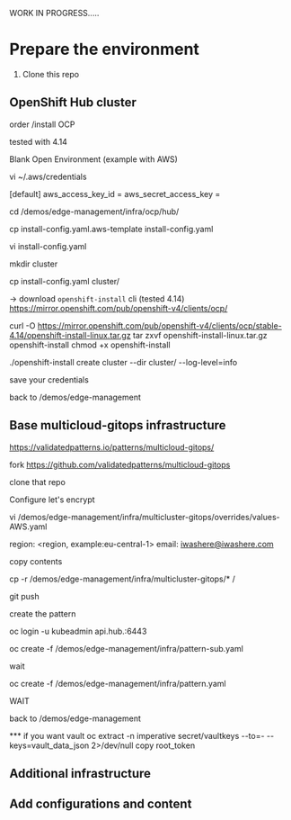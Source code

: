 


WORK IN PROGRESS.....





# Prepare the environment




1. Clone this repo



## OpenShift Hub cluster



order /install OCP



tested with 4.14


Blank Open Environment (example with AWS)


vi ~/.aws/credentials

[default]
aws_access_key_id = <keyid>
aws_secret_access_key = <access key>











cd <repo path>/demos/edge-management/infra/ocp/hub/

cp install-config.yaml.aws-template install-config.yaml

vi install-config.yaml


mkdir cluster

cp install-config.yaml cluster/





-> download `openshift-install` cli (tested 4.14) https://mirror.openshift.com/pub/openshift-v4/clients/ocp/

curl -O https://mirror.openshift.com/pub/openshift-v4/clients/ocp/stable-4.14/openshift-install-linux.tar.gz
tar zxvf openshift-install-linux.tar.gz openshift-install
chmod +x openshift-install






./openshift-install create cluster --dir cluster/ --log-level=info




save your credentials 




back to <repo path>/demos/edge-management





## Base multicloud-gitops infrastructure



 https://validatedpatterns.io/patterns/multicloud-gitops/





fork https://github.com/validatedpatterns/multicloud-gitops


clone that repo





Configure let's encrypt


vi <demo repo path>/demos/edge-management/infra/multicluster-gitops/overrides/values-AWS.yaml

region: <region, example:eu-central-1>
email: iwashere@iwashere.com




copy contents

cp -r <demo repo path>/demos/edge-management/infra/multicluster-gitops/* <multicloud-gitops repo>/


git push <multicloud-gitops repo>






create the pattern

oc login -u kubeadmin api.hub.<domain>:6443

oc create -f <demo repo path>/demos/edge-management/infra/pattern-sub.yaml

wait

oc create -f <demo repo path>/demos/edge-management/infra/pattern.yaml



WAIT



back to <repo path>/demos/edge-management







*** if you want vault
 oc extract -n imperative secret/vaultkeys --to=- --keys=vault_data_json 2>/dev/null
 copy root_token






## Additional infrastructure












## Add configurations and content





